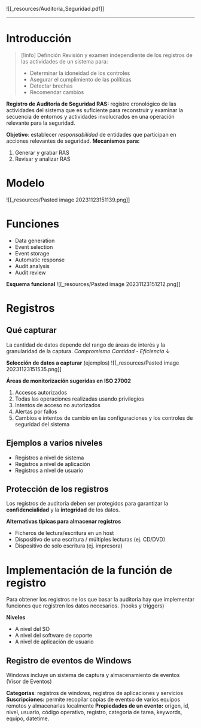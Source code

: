 ![[_resources/Auditoria_Seguridad.pdf]]

---

# Introducción
> [!info] Definción
> Revisión y examen independiente de los registros de las actividades de un sistema para:
> - Determinar la idoneidad de los controles
> - Asegurar el cumplimiento de las políticas
> - Detectar brechas
> - Recomendar cambios

**Registro de Auditoría de Seguridad RAS:** registro cronológico de las actividades del sistema que es suficiente para reconstruir y examinar la secuencia de entornos y actividades involucrados en una operación relevante para la seguridad.

**Objetivo**: establecer *responsabilidad* de entidades que participan en acciones relevantes de seguridad.
**Mecanismos para:**
1. Generar y grabar RAS
2. Revisar y analizar RAS

# Modelo
![[_resources/Pasted image 20231123151139.png]]

# Funciones
- Data generation
- Event selection
- Event storage
- Automatic response
- Audit analysis
- Audit review

**Esquema funcional**
![[_resources/Pasted image 20231123151212.png]]

# Registros
## Qué capturar
La cantidad de datos depende del rango de áreas de interés y la granularidad de la captura.
*Compromismo Cantidad - Eficiencia* ↓

**Selección de datos a capturar** (ejemplos)
![[_resources/Pasted image 20231123151535.png]]

**Áreas de monitorización sugeridas en ISO 27002**
1. Accesos autorizados
2. Todas las operaciones realizadas usando privilegios
3. Intentos de acceso no autorizados
4. Alertas por fallos
5. Cambios e intentos de cambio en las configuraciones y los controles de seguridad del sistema

## Ejemplos a varios niveles
- Registros a nivel de sistema
- Registros a nivel de aplicación
- Registros a nivel de usuario

## Protección de los registros
Los registros de auditoría deben ser protegidos para garantizar la **confidencialidad** y la **integridad** de los datos.

**Alternativas típicas para almacenar registros**
- Ficheros de lectura/escritura en un host
- Dispositivo de una escritura / múltiples lecturas (ej. CD/DVD)
- Dispositivo de solo escritura (ej. impresora)

# Implementación de la función de registro
Para obtener los registros ne los que basar la auditoría hay que implementar funciones que registren los datos necesarios. (hooks y triggers)

**Niveles**
- A nivel del SO
- A nivel del software de soporte
- A nivel de aplicación de usuario

## Registro de eventos de Windows
Windows incluye un sistema de captura y almacenamiento de eventos (Visor de Eventos)

**Categorías**: registros de windows, registros de aplicaciones y servicios
**Suscripciones:** permite recopilar copias de eventso de varios equipos remotos y almacenarlas localmente
**Propiedades de un evento:** origen, id, nivel, usuario, código operativo, registro, categoría de tarea, keywords, equipo, datetime.